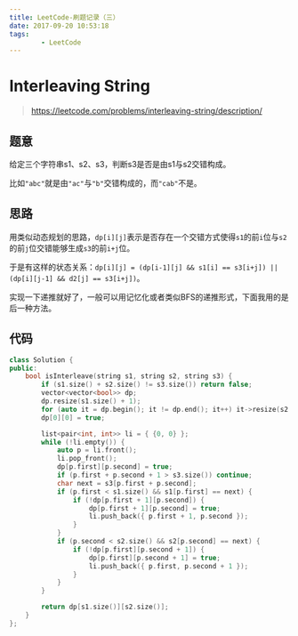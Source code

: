 ```yaml
---
title: LeetCode-刷题记录（三）
date: 2017-09-20 10:53:18
tags:
        - LeetCode
---
```


# Interleaving String

> https://leetcode.com/problems/interleaving-string/description/

## 题意

给定三个字符串s1、s2、s3，判断s3是否是由s1与s2交错构成。

比如`"abc"`就是由`"ac"`与`"b"`交错构成的，而`"cab"`不是。

<!-- more -->

## 思路

用类似动态规划的思路，`dp[i][j]`表示是否存在一个交错方式使得`s1`的前`i`位与`s2`的前`j`位交错能够生成`s3`的前`i+j`位。

于是有这样的状态关系：`dp[i][j] = (dp[i-1][j] && s1[i] == s3[i+j]) || (dp[i][j-1] && d2[j] == s3[i+j])`。

实现一下递推就好了，一般可以用记忆化或者类似BFS的递推形式，下面我用的是后一种方法。

## 代码

```c++
class Solution {
public:
    bool isInterleave(string s1, string s2, string s3) {
        if (s1.size() + s2.size() != s3.size()) return false;
        vector<vector<bool>> dp;
        dp.resize(s1.size() + 1);
        for (auto it = dp.begin(); it != dp.end(); it++) it->resize(s2.size() + 1, false);
        dp[0][0] = true;

        list<pair<int, int>> li = { {0, 0} };
        while (!li.empty()) {
            auto p = li.front();
            li.pop_front();
            dp[p.first][p.second] = true;
            if (p.first + p.second + 1 > s3.size()) continue;
            char next = s3[p.first + p.second];
            if (p.first < s1.size() && s1[p.first] == next) {
                if (!dp[p.first + 1][p.second]) {
                    dp[p.first + 1][p.second] = true;
                    li.push_back({ p.first + 1, p.second });
                }
            }
            if (p.second < s2.size() && s2[p.second] == next) {
                if (!dp[p.first][p.second + 1]) {
                    dp[p.first][p.second + 1] = true;
                    li.push_back({ p.first, p.second + 1 });
                }
            }
        }

        return dp[s1.size()][s2.size()];
    }
};
```
